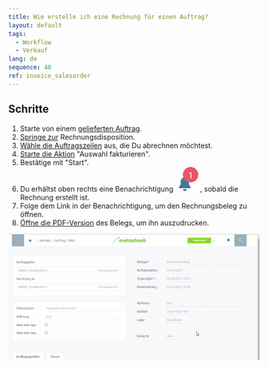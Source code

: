 ```yaml
---
title: Wie erstelle ich eine Rechnung für einen Auftrag?
layout: default
tags:
  - Workflow
  - Verkauf
lang: de
sequence: 40
ref: invoice_salesorder
---
```


## Schritte

1. Starte von einem [gelieferten Auftrag](Zu_Auftrag_Lieferschein_erstellen).
1. [Springe zur](SpringezuBelegen) Rechnungsdisposition.
1. [Wähle die Auftragszeilen](AuswahlBelege) aus, die Du abrechnen möchtest.
1. [Starte die Aktion](AktionStarten) "Auswahl fakturieren".
1. Bestätige mit "Start".
1. Du erhältst oben rechts eine Benachrichtigung ![](assets/NotificationBell_WebUI.png), sobald die Rechnung erstellt ist.
1. Folge dem Link in der Benachrichtigung, um den Rechnungsbeleg zu öffnen.
1. [Öffne die PDF-Version](PDFVorschau) des Belegs, um ihn auszudrucken.<br>

![](assets/auftragzurechnung.gif)

